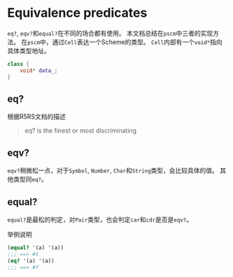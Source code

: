 # Equivalence predicates

`eq?`, `eqv?`和`equal?`在不同的场合都有使用。
本文档总结在`pscm`中三者的实现方法。
在`pscm`中，通过`Cell`表达一个Scheme的类型。
`Cell`内部有一个`void*`指向具体类型地址。
```cpp
class {
    void* data_;
}
```
## eq?
根据R5RS文档的描述
> eq? is the finest or most discriminating

## eqv?
`eqv?`稍微松一点，对于`Symbol`, `Number`, `Char`和`String`类型，会比较具体的值。
其他类型同`eq?`。

## equal?
`equal?`是最松的判定，对`Pair`类型，也会判定`car`和`cdr`是否是`eqv?`。

举例说明
```scheme
(equal? '(a) '(a))
;;; ==> #t
(eq? '(a) '(a))
;;; ==> #f
```
